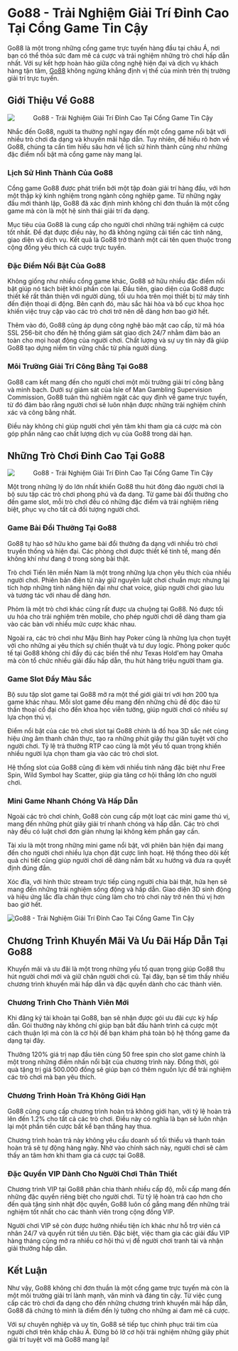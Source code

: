 <h1>Go88 - Trải Nghiệm Giải Trí Đỉnh Cao Tại Cổng Game Tin Cậy</h1><p>Go88 là một trong những cổng game trực tuyến hàng đầu tại châu Á, nơi bạn có thể thỏa sức đam mê cá cược và trải nghiệm những trò chơi hấp dẫn nhất. Với sự kết hợp hoàn hảo giữa công nghệ hiện đại và dịch vụ khách hàng tận tâm, <a href="https://go88.now/">Go88</a> không ngừng khẳng định vị thế của mình trên thị trường giải trí trực tuyến.</p>
<h2>Giới Thiệu Về Go88</h2>
<div class="postImages" style="text-align: center;"><img style="max-width: 100%; height: auto; margin: 10px auto; display: block;" src="https://static.gameloop.com/img/af0d01b0e70d2e2634baa2bdd0c2ffee.jpg?imageMogr2/thumbnail/undefinedx266/format/webp" alt="Go88 - Trải Nghiệm Giải Trí Đỉnh Cao Tại Cổng Game Tin Cậy"></div>
<p>Nhắc đến Go88, người ta thường nghĩ ngay đến một cổng game nổi bật với nhiều trò chơi đa dạng và khuyến mãi hấp dẫn. Tuy nhiên, để hiểu rõ hơn về Go88, chúng ta cần tìm hiểu sâu hơn về lịch sử hình thành cũng như những đặc điểm nổi bật mà cổng game này mang lại.</p>
<h3>Lịch Sử Hình Thành Của Go88</h3>
<p>Cổng game Go88 được phát triển bởi một tập đoàn giải trí hàng đầu, với hơn một thập kỷ kinh nghiệm trong ngành công nghiệp game. Từ những ngày đầu mới thành lập, Go88 đã xác định mình không chỉ đơn thuần là một cổng game mà còn là một hệ sinh thái giải trí đa dạng.</p>
<p>Mục tiêu của Go88 là cung cấp cho người chơi những trải nghiệm cá cược tốt nhất. Để đạt được điều này, họ đã không ngừng cải tiến các tính năng, giao diện và dịch vụ. Kết quả là Go88 trở thành một cái tên quen thuộc trong cộng đồng yêu thích cá cược trực tuyến.</p>
<h3>Đặc Điểm Nổi Bật Của Go88</h3>
<p>Không giống như nhiều cổng game khác, Go88 sở hữu nhiều đặc điểm nổi bật giúp nó tách biệt khỏi phần còn lại. Đầu tiên, giao diện của Go88 được thiết kế rất thân thiện với người dùng, tối ưu hóa trên mọi thiết bị từ máy tính đến điện thoại di động. Bên cạnh đó, màu sắc hài hòa và bố cục khoa học khiến việc truy cập vào các trò chơi trở nên dễ dàng hơn bao giờ hết.</p>
<p>Thêm vào đó, Go88 cũng áp dụng công nghệ bảo mật cao cấp, từ mã hóa SSL 256-bit cho đến hệ thống giám sát giao dịch 24/7 nhằm đảm bảo an toàn cho mọi hoạt động của người chơi. Chất lượng và sự uy tín này đã giúp Go88 tạo dựng niềm tin vững chắc từ phía người dùng.</p>
<h3>Môi Trường Giải Trí Công Bằng Tại Go88</h3>
<p>Go88 cam kết mang đến cho người chơi một môi trường giải trí công bằng và minh bạch. Dưới sự giám sát của Isle of Man Gambling Supervision Commission, Go88 tuân thủ nghiêm ngặt các quy định về game trực tuyến, từ đó đảm bảo rằng người chơi sẽ luôn nhận được những trải nghiệm chính xác và công bằng nhất.</p>
<p>Điều này không chỉ giúp người chơi yên tâm khi tham gia cá cược mà còn góp phần nâng cao chất lượng dịch vụ của Go88 trong dài hạn.</p>
<h2>Những Trò Chơi Đỉnh Cao Tại Go88</h2>
<div class="postImages" style="text-align: center;"><img style="max-width: 100%; height: auto; margin: 10px auto; display: block;" src="https://wtmwtd.org/wp-content/uploads/2024/09/go88live-baucua.webp" alt="Go88 - Trải Nghiệm Giải Trí Đỉnh Cao Tại Cổng Game Tin Cậy"></div>
<p>Một trong những lý do lớn nhất khiến Go88 thu hút đông đảo người chơi là bộ sưu tập các trò chơi phong phú và đa dạng. Từ game bài đổi thưởng cho đến game slot, mỗi trò chơi đều có những đặc điểm và trải nghiệm riêng biệt, phục vụ cho tất cả đối tượng người chơi.</p>
<h3>Game Bài Đổi Thưởng Tại Go88</h3>
<p>Go88 tự hào sở hữu kho game bài đổi thưởng đa dạng với nhiều trò chơi truyền thống và hiện đại. Các phòng chơi được thiết kế tinh tế, mang đến không khí như đang ở trong sòng bài thật.</p>
<p>Trò chơi Tiến lên miền Nam là một trong những lựa chọn yêu thích của nhiều người chơi. Phiên bản điện tử này giữ nguyên luật chơi chuẩn mực nhưng lại tích hợp những tính năng hiện đại như chat voice, giúp người chơi giao lưu và tương tác với nhau dễ dàng hơn.</p>
<p>Phỏm là một trò chơi khác cũng rất được ưa chuộng tại Go88. Nó được tối ưu hóa cho trải nghiệm trên mobile, cho phép người chơi dễ dàng tham gia vào các bàn với nhiều mức cược khác nhau.</p>
<p>Ngoài ra, các trò chơi như Mậu Binh hay Poker cũng là những lựa chọn tuyệt vời cho những ai yêu thích sự chiến thuật và tư duy logic. Phòng poker quốc tế tại Go88 không chỉ đầy đủ các biến thể như Texas Hold'em hay Omaha mà còn tổ chức nhiều giải đấu hấp dẫn, thu hút hàng triệu người tham gia.</p>
<h3>Game Slot Đầy Màu Sắc</h3>
<p>Bộ sưu tập slot game tại Go88 mở ra một thế giới giải trí với hơn 200 tựa game khác nhau. Mỗi slot game đều mang đến những chủ đề độc đáo từ thần thoại cổ đại cho đến khoa học viễn tưởng, giúp người chơi có nhiều sự lựa chọn thú vị.</p>
<p>Điểm nổi bật của các trò chơi slot tại Go88 chính là đồ họa 3D sắc nét cùng hiệu ứng âm thanh chân thực, tạo ra những phút giây thư giãn tuyệt vời cho người chơi. Tỷ lệ trả thưởng RTP cao cũng là một yếu tố quan trọng khiến nhiều người lựa chọn tham gia vào các trò chơi slot.</p>
<p>Hệ thống slot của Go88 cũng đi kèm với nhiều tính năng đặc biệt như Free Spin, Wild Symbol hay Scatter, giúp gia tăng cơ hội thắng lớn cho người chơi.</p>
<h3>Mini Game Nhanh Chóng Và Hấp Dẫn</h3>
<p>Ngoài các trò chơi chính, Go88 còn cung cấp một loạt các mini game thú vị, mang đến những phút giây giải trí nhanh chóng và hấp dẫn. Các trò chơi này đều có luật chơi đơn giản nhưng lại không kém phần gay cấn.</p>
<p>Tài xỉu là một trong những mini game nổi bật, với phiên bản hiện đại mang đến cho người chơi nhiều lựa chọn đặt cược linh hoạt. Hệ thống theo dõi kết quả chi tiết cũng giúp người chơi dễ dàng nắm bắt xu hướng và đưa ra quyết định đúng đắn.</p>
<p>Xóc đĩa, với hình thức stream trực tiếp cùng người chia bài thật, hứa hẹn sẽ mang đến những trải nghiệm sống động và hấp dẫn. Giao diện 3D sinh động và hiệu ứng lắc đĩa chân thực cũng làm cho trò chơi này trở nên thú vị hơn bao giờ hết.</p>
<p><img style="max-width: 100%; height: auto; margin: 10px auto; display: block;" src="https://bestbiofinder.com/wp-content/uploads/2025/01/Go88s-Live-Casino-A-Realistic-and-Exciting-Experience.jpg" alt="Go88 - Trải Nghiệm Giải Trí Đỉnh Cao Tại Cổng Game Tin Cậy"></p>
<h2>Chương Trình Khuyến Mãi Và Ưu Đãi Hấp Dẫn Tại Go88</h2>
<p>Khuyến mãi và ưu đãi là một trong những yếu tố quan trọng giúp Go88 thu hút người chơi mới và giữ chân người chơi cũ. Tại đây, bạn sẽ tìm thấy nhiều chương trình khuyến mãi hấp dẫn và đặc quyền dành cho các thành viên.</p>
<h3>Chương Trình Cho Thành Viên Mới</h3>
<p>Khi đăng ký tài khoản tại Go88, bạn sẽ nhận được gói ưu đãi cực kỳ hấp dẫn. Gói thưởng này không chỉ giúp bạn bắt đầu hành trình cá cược một cách thuận lợi mà còn là cơ hội để bạn khám phá toàn bộ hệ thống game đa dạng tại đây.</p>
<p>Thưởng 120% giá trị nạp đầu tiên cùng 50 free spin cho slot game chính là một trong những điểm nhấn nổi bật của chương trình này. Đồng thời, gói quà tặng trị giá 500.000 đồng sẽ giúp bạn có thêm nguồn lực để trải nghiệm các trò chơi mà bạn yêu thích.</p>
<h3>Chương Trình Hoàn Trả Không Giới Hạn</h3>
<p>Go88 cũng cung cấp chương trình hoàn trả không giới hạn, với tỷ lệ hoàn trả lên đến 1.2% cho tất cả các trò chơi. Điều này có nghĩa là bạn sẽ luôn nhận lại một phần tiền cược bất kể bạn thắng hay thua.</p>
<p>Chương trình hoàn trả này không yêu cầu doanh số tối thiểu và thanh toán hoàn trả sẽ tự động hàng ngày. Nhờ vào chính sách này, người chơi sẽ cảm thấy an tâm hơn khi tham gia cá cược tại Go88.</p>
<h3>Đặc Quyền VIP Dành Cho Người Chơi Thân Thiết</h3>
<p>Chương trình VIP tại Go88 phân chia thành nhiều cấp độ, mỗi cấp mang đến những đặc quyền riêng biệt cho người chơi. Từ tỷ lệ hoàn trả cao hơn cho đến quà tặng sinh nhật độc quyền, Go88 luôn cố gắng mang đến những trải nghiệm tốt nhất cho các thành viên trong cộng đồng VIP.</p>
<p>Người chơi VIP sẽ còn được hưởng nhiều tiện ích khác như hỗ trợ viên cá nhân 24/7 và quyền rút tiền ưu tiên. Đặc biệt, việc tham gia các giải đấu VIP hàng tháng cũng mở ra nhiều cơ hội thú vị để người chơi tranh tài và nhận giải thưởng hấp dẫn.</p>
<h2>Kết Luận</h2>
<p>Như vậy, Go88 không chỉ đơn thuần là một cổng game trực tuyến mà còn là một môi trường giải trí lành mạnh, văn minh và đáng tin cậy. Từ việc cung cấp các trò chơi đa dạng cho đến những chương trình khuyến mãi hấp dẫn, Go88 đã chứng tỏ mình là điểm đến lý tưởng cho những ai đam mê cá cược.</p>
<p>Với sự chuyên nghiệp và uy tín, Go88 sẽ tiếp tục chinh phục trái tim của người chơi trên khắp châu Á. Đừng bỏ lỡ cơ hội trải nghiệm những giây phút giải trí tuyệt vời mà Go88 mang lại!</p>

